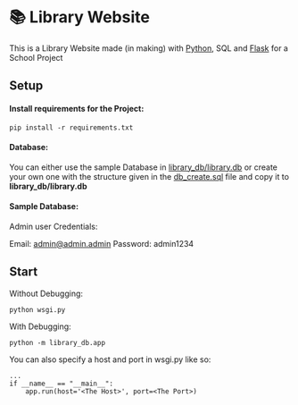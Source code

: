 # 📚 Library Website
This is a Library Website made (in making) with [Python](https://github.com/python/cpython), SQL and [Flask](https://github.com/pallets/flask) for a School Project

## Setup

#### Install requirements for the Project:
```
pip install -r requirements.txt
```
#### Database:

You can either use the sample Database in  [library_db/library.db](https://github.com/sdaqo/library_website/blob/main/library_db/library.db) or create your own one with the structure given in the [db_create.sql](https://github.com/sdaqo/library_website/blob/main/db_create.sql) file and copy it to **library_db/library.db**

#### Sample Database:

Admin user Credentials:

Email: admin@admin.admin Password: admin1234

## Start

Without Debugging:
```
python wsgi.py
```

With Debugging:
```
python -m library_db.app
```
You can also specify a host and port in wsgi.py like so:
```
...
if __name__ == "__main__":
    app.run(host='<The Host>', port=<The Port>)
```
